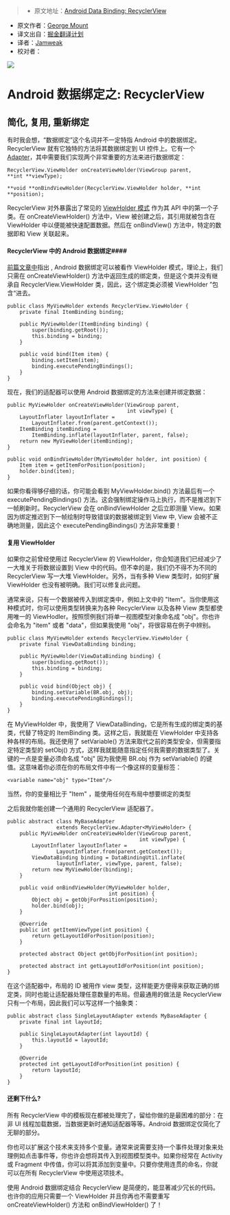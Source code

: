 > * 原文地址：[Android Data Binding: RecyclerView](https://medium.com/google-developers/android-data-binding-recyclerview-db7c40d9f0e4#.8vfxpl4zj)
* 原文作者：[George Mount](https://medium.com/@georgemount007?source=post_header_lockup)
* 译文出自：[掘金翻译计划](https://github.com/xitu/gold-miner)
* 译者：[Jamweak](https://github.com/jamweak)
* 校对者：

<img class="progressiveMedia-noscript js-progressiveMedia-inner" src="https://cdn-images-1.medium.com/max/800/1*NShiWWuJvGcsbywB-O7-Ng.jpeg">

# Android 数据绑定之: RecyclerView #

## 简化, 复用, 重新绑定 ##

有时我会想，“数据绑定”这个名词并不一定特指 Android 中的数据绑定。RecyclerView 就有它独特的方法将其数据绑定到 UI 控件上。它有一个 [Adapter](https://developer.android.com/reference/android/support/v7/widget/RecyclerView.Adapter.html)，其中需要我们实现两个非常重要的方法来进行数据绑定：

```
RecyclerView.ViewHolder onCreateViewHolder(ViewGroup parent,
**int **viewType);

**void **onBindViewHolder(RecyclerView.ViewHolder holder, **int **position);
```

RecyclerView 对外暴露出了常见的 [ViewHolder 模式](https://developer.android.com/training/improving-layouts/smooth-scrolling.html) 作为其 API 中的第一个子类。在 onCreateViewHolder() 方法中，View 被创建之后，其引用就被包含在 ViewHolder 中以便能被快速配置数据。然后在 onBindView() 方法中，特定的数据即和 View 关联起来。

#### RecyclerView 中的 Android 数据绑定####

[前篇文章中](https://medium.com/google-developers/android-data-binding-adding-some-variability-1fe001b3abcc#.1o06zcbx5)指出 , 
Android 数据绑定可以被看作 ViewHolder 模式，理论上，我们只需在 onCreateViewHolder() 方法中返回生成的绑定类，但是这个类并没有继承自 RecyclerView.ViewHolder 类，因此，这个绑定类必须被 ViewHolder ”包含“进去。

```
public class MyViewHolder extends RecyclerView.ViewHolder {
    private final ItemBinding binding;

    public MyViewHolder(ItemBinding binding) {
        super(binding.getRoot());
        this.binding = binding;
    }

    public void bind(Item item) {
        binding.setItem(item);
        binding.executePendingBindings();
    }
}
```
现在，我们的适配器可以使用 Android 数据绑定的方法来创建并绑定数据：

```
public MyViewHolder onCreateViewHolder(ViewGroup parent,
                                       int viewType) {
    LayoutInflater layoutInflater =
        LayoutInflater.from(parent.getContext());
    ItemBinding itemBinding = 
        ItemBinding.inflate(layoutInflater, parent, false);
    return new MyViewHolder(itemBinding);
}

public void onBindViewHolder(MyViewHolder holder, int position) {
    Item item = getItemForPosition(position);
    holder.bind(item);
}
```

如果你看得够仔细的话，你可能会看到 MyViewHolder.bind() 方法最后有一个 executePendingBindings() 方法。这会强制绑定操作马上执行，而不是推迟到下一帧刷新时。RecyclerView 会在 onBindViewHolder 之后立即测量 View。如果因为绑定推迟到下一帧绘制时导致错误的数据被绑定到 View 中, View 会被不正确地测量，因此这个 executePendingBindings() 方法非常重要！

#### 复用 ViewHolder ####

如果你之前曾经使用过 RecyclerView 的 ViewHolder，你会知道我们已经减少了一大堆关于将数据设置到 View 中的代码。但不幸的是，我们仍不得不为不同的 RecyclerView 写一大堆 ViewHolder。另外，当有多种 View 类型时，如何扩展 ViewHolder 也没有被明确。我们可以修复此问题。

通常来说，只有一个数据被传入到绑定类中，例如上文中的 "Item"。当你使用这种模式时，你可以使用类型转换来为各种 RecyclerView 以及各种 View 类型都使用唯一的 ViewHodler。按照惯例我们将单一视图模型对象命名成 "obj"。你也许会命名为 "item" 或者 "data"，但如果我使用 "obj"，将很容易在例子中辨别。

```
public class MyViewHolder extends RecyclerView.ViewHolder {
    private final ViewDataBinding binding;

    public MyViewHolder(ViewDataBinding binding) {
        super(binding.getRoot());
        this.binding = binding;
    }

    public void bind(Object obj) {
        binding.setVariable(BR.obj, obj);
        binding.executePendingBindings();
    }
}
```

在 MyViewHolder 中，我使用了 ViewDataBinding，它是所有生成的绑定类的基类，代替了特定的 ItemBinding 类。这样之后，我就能在 ViewHolder 中支持各种各样的布局。我还使用了 setVariable() 方法来取代之前的类型安全，但需要指定特定类型的 setObj() 方式，这样我就能随意指定任何我需要的数据类型了。关键的一点是变量必须命名成 "obj" 因为我使用 BR.obj 作为 setVariable() 的键值。这意味着你必须在你的布局文件中有一个像这样的变量标签：

```
<variable name="obj" type="Item"/>
```

当然，你的变量相比于 "Item" ，能使用任何在布局中想要绑定的类型
 
之后我就你能创建一个通用的 RecyclerView 适配器了。

```
public abstract class MyBaseAdapter
                extends RecyclerView.Adapter<MyViewHolder> {
    public MyViewHolder onCreateViewHolder(ViewGroup parent,
                                           int viewType) {
        LayoutInflater layoutInflater =
                LayoutInflater.from(parent.getContext());
        ViewDataBinding binding = DataBindingUtil.inflate(
                layoutInflater, viewType, parent, false);
        return new MyViewHolder(binding);
    }

    public void onBindViewHolder(MyViewHolder holder,
                                 int position) {
        Object obj = getObjForPosition(position);
        holder.bind(obj);
    }
    
    @Override
    public int getItemViewType(int position) {
        return getLayoutIdForPosition(position);
    }

    protected abstract Object getObjForPosition(int position);

    protected abstract int getLayoutIdForPosition(int position);
}
```
在这个适配器中，布局的 ID 被用作 view 类型，这样能更方便得来获取正确的绑定类，同时也能让适配器处理任意数量的布局。但最通用的做法是 RecyclerView 只有一个布局，因此我们可以写这样一个抽象类：

```
public abstract class SingleLayoutAdapter extends MyBaseAdapter {
    private final int layoutId;
    
    public SingleLayoutAdapter(int layoutId) {
        this.layoutId = layoutId;
    }
    
    @Override
    protected int getLayoutIdForPosition(int position) {
        return layoutId;
    }
}
```

#### 还剩下什么? ####

所有 RecyclerView 中的模板现在都被处理完了，留给你做的是最困难的部分：在非 UI 线程加载数据，当数据更新时通知适配器等等。Android 数据绑定仅简化了无聊的部分。 

你也可以扩展这个技术来支持多个变量。通常来说需要支持一个事件处理对象来处理例如点击事件等，你也许会想将其传入到视图模型类中。如果你经常在 Activity 或 Fragment 中传值，你可以将其添加到变量中。只要你使用连贯的命名，你就可以在所有 RecyclerView  中使用这项技术。

使用 Android 数据绑定结合  RecyclerView 是简便的，能显著减少冗长的代码。也许你的应用只需要一个 ViewHolder 并且你再也不需要重写 onCreateViewHolder() 方法和 onBindViewHolder() 了！
